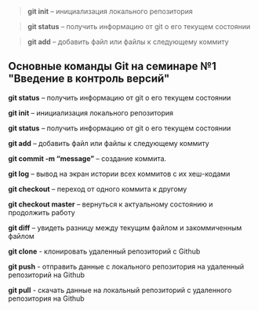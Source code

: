 > **git init** – инициализация локального репозитория

> **git status** – получить информацию от git о его текущем состоянии

> **git add** – добавить файл или файлы к следующему коммиту

 ## Основные команды Git на семинаре №1 "Введение в контроль версий" ##

**git status** – получить информацию от git о его текущем состоянии

**git init** – инициализация локального репозитория

**git status** – получить информацию от git о его текущем состоянии

**git add** – добавить файл или файлы к следующему коммиту

**git commit -m “message”** – создание коммита.

**git log** – вывод на экран истории всех коммитов с их хеш-кодами

**git checkout** – переход от одного коммита к другому

**git checkout master** – вернуться к актуальному состоянию и продолжить работу

**git diff** – увидеть разницу между текущим файлом и закоммиченным файлом

**git clone** - клонировать удаленный репозиторий с Github

**git push** - отправить данные с локального репозитория на удаленный репозиторий на Github

**git pull** - скачать данные на локальный репозиторий с удаленного репозитория на Github